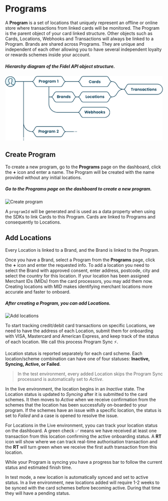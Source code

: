 # Programs

A **Program** is a set of locations that uniquely represent an offline or online store where transactions from linked cards will be monitored. The Program is the parent object of your card linked structure. Other objects such as Cards, Locations, Webhooks and Transactions will always be linked to a Program. Brands are shared across Programs. They are unique and independent of each other allowing you to have several independent loyalty or rewards schemes inside your account.

##### Hierarchy diagram of the Fidel API object structure.

![Programs structure diagram](../assets/images/programs_diagram_2020.png "Programs structure diagram")

## Create Program
To create a new program, go to the **Programs** page on the dashboard, click the **+** icon and enter a name. The Program will be created with the name provided without any initial locations.

##### Go to the Programs page on the dashboard to create a new program.

![Create program](https://docs.fidel.uk/assets/images/create-program.png "Create program")

A `programId` will be generated and is used as a data property when using the SDKs to link Cards to this Program. Cards are linked to Programs and consequently to Locations.

## Add Locations
Every Location is linked to a Brand, and the Brand is linked to the Program.

Once you have a Brand, select a Program from the **Programs** page, click the **+** icon and enter the requested info. To add a location you need to select the Brand with approved consent, enter address, postcode, city and select the country for this location.  If your location has been assigned Merchant IDs (MIDs) from the card processors, you may add them now.  Creating locations with MID makes identifying merchant locations more accurate and faster to onboard.

##### After creating a Program, you can add Locations.

![Add locations](https://docs.fidel.uk/assets/images/add-locations.png "Add locations")

To start tracking credit/debit card transactions on specific Locations, we need to have the address of each Location, submit them for onboarding with VISA, Mastercard and American Express, and keep track of the status of each location. 
We call this process Program Sync ⚡️.

Location status is reported separately for each card scheme.  Each location/scheme combination can have one of four statuses: **Inactive, Syncing, Active, or Failed**. 
> In the test environment, every added Location skips the Program Sync processand is automatically set to *Active*.

In the live environment, the location begins in an *Inactive* state. The Location status is updated to *Syncing* after it is  submitted to the card schemes. It then moves to *Active* when we receive confirmation from the schemes that the location has been successfully on-boarded to your program. If the schemes have an issue with a specific location, the status is set to *Failed* and a case is opened to resolve the issue.

For Locations in the Live environment, yyou can track your location status on the dashboard. A green check ✅ means we have received at least one transaction from this location confirming the active onboarding status. A **RT** icon will show where we can track real-time authorisation transaction and the **RT** will turn green when we receive the first auth transaction from this location.

While your Program is syncing you have a progress bar to follow the current status and estimated finish time.

In test mode, a new location is automatically synced and set to active status. In a live environment, new locations added will require 1-2 weeks to be synced with the card schemes before becoming active. During that time they will have a pending status.
